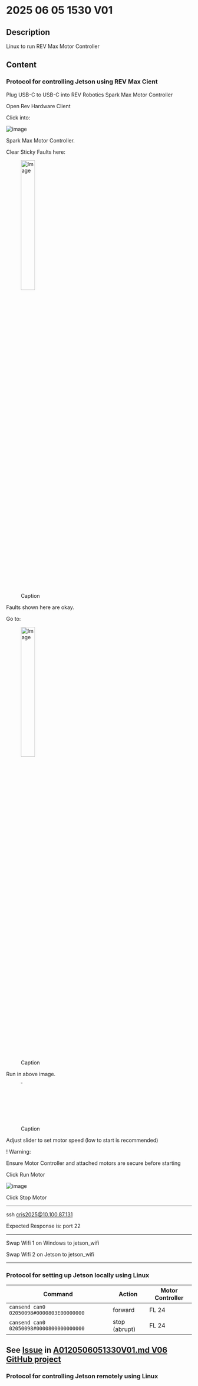 # 2025 06 05 1530 V01

## Description

Linux to run REV Max Motor Controller

## Content

### Protocol for controlling Jetson using REV Max Cient

Plug USB-C to USB-C into REV Robotics Spark Max Motor Controller

Open Rev Hardware Client

Click into:

![image](https://github.com/user-attachments/assets/a1f6221f-2af8-4a92-b893-6e4c4d2b14c3)

Spark Max Motor Controller.

Clear Sticky Faults here:

<figure id="figureId">
  <img src="https://github.com/user-attachments/assets/1d411488-d4e7-4e36-9f67-45ab391cb2aa" alt="Image" style="width:30%">
  <br>
  <figcaption>Caption</figcaption>
</figure>




Faults shown here are okay.

Go to:

<figure id="figureId">
  <img src="https://github.com/user-attachments/assets/823083f9-5faa-4d5c-a731-ba25dc9ac19c" alt="Image" style="width:30%">
  <br>
  <figcaption>Caption</figcaption>
</figure>

Run in above image.


<figure id="figureId">
  <img src="https://github.com/user-attachments/assets/e67fefa2-6e4a-4572-bdff-733aea7682a3" alt="Image" style="width:3%">
  <br>
  <figcaption>Caption</figcaption>
</figure>

Adjust slider to set motor speed (low to start is recommended)

! Warning:

Ensure Motor Controller and attached motors are secure before starting

Click Run Motor

![image](https://github.com/user-attachments/assets/e170077c-6b24-4841-8573-449489a8e2e0)

Click Stop Motor

____

ssh cris2025@10.100.87.131

Expected Response is: port 22


____

Swap Wifi 1 on Windows to jetson_wifi

Swap Wifi 2 on Jetson to jetson_wifi

____

### Protocol for setting up Jetson locally using Linux

| Command                                      | Action         | Motor Controller |
|---------------------------------------------|----------------|------------------|
| `cansend can0 02050098#0000803E00000000`     | forward        | FL 24            |
| `cansend can0 02050098#0000800000000000`     | stop (abrupt)  | FL 24            |

## See [Issue](https://github.com/CoderSales/robotCanRevInterface/issues/26) in [A0120506051330V01.md V06 GitHub project](https://github.com/users/CoderSales/projects/184/views/1)


### Protocol for controlling Jetson remotely using Linux

